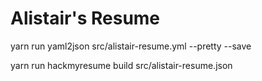 # Alistair's Resume

yarn run yaml2json src/alistair-resume.yml --pretty --save

yarn run hackmyresume build src/alistair-resume.json
